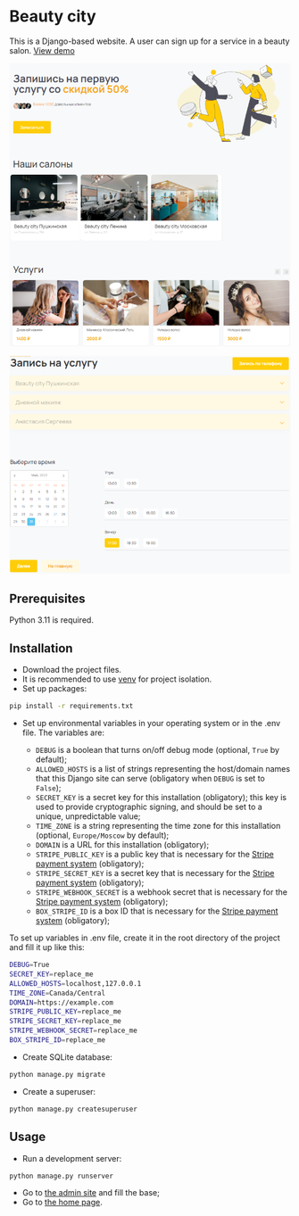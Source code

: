 # Beauty city

This is a Django-based website. A user can sign up for a service in a beauty salon.
[View demo](http://80.249.149.24:8000)

![Home page](screenshots/home_page.png)

![Sign up page](screenshots/sign_up.png)

## Prerequisites

Python 3.11 is required.

## Installation

- Download the project files.
- It is recommended to use [venv](https://docs.python.org/3/library/venv.html?highlight=venv#module-venv) for project isolation.
- Set up packages:

```bash
pip install -r requirements.txt
```

- Set up environmental variables in your operating system or in the .env file. The variables are:

  - `DEBUG` is a boolean that turns on/off debug mode (optional, `True` by default);
  - `ALLOWED_HOSTS` is a list of strings representing the host/domain names that this Django site can serve (obligatory when `DEBUG` is set to `False`);
  - `SECRET_KEY` is a secret key for this installation (obligatory); this key is used to provide cryptographic signing, and should be set to a unique, unpredictable value;
  - `TIME_ZONE` is a string representing the time zone for this installation (optional, `Europe/Moscow` by default);
  - `DOMAIN` is a URL for this installation (obligatory);
  - `STRIPE_PUBLIC_KEY` is a public key that is necessary for the [Stripe payment system](https://stripe.com/docs) (obligatory);
  - `STRIPE_SECRET_KEY` is a secret key that is necessary for the [Stripe payment system](https://stripe.com/docs) (obligatory);
  - `STRIPE_WEBHOOK_SECRET` is a webhook secret that is necessary for the [Stripe payment system](https://stripe.com/docs) (obligatory);
  - `BOX_STRIPE_ID` is a box ID that is necessary for the [Stripe payment system](https://stripe.com/docs) (obligatory);

To set up variables in .env file, create it in the root directory of the project and fill it up like this:

```bash
DEBUG=True
SECRET_KEY=replace_me
ALLOWED_HOSTS=localhost,127.0.0.1
TIME_ZONE=Canada/Central
DOMAIN=https://example.com
STRIPE_PUBLIC_KEY=replace_me
STRIPE_SECRET_KEY=replace_me
STRIPE_WEBHOOK_SECRET=replace_me
BOX_STRIPE_ID=replace_me
```

- Create SQLite database:

```bash
python manage.py migrate
```

- Create a superuser:

```bash
python manage.py createsuperuser
```

## Usage

- Run a development server:

```bash
python manage.py runserver
```

- Go to [the admin site](http://127.0.0.1:8000/admin/) and fill the base;
- Go to [the home page](http://127.0.0.1:8000/).
